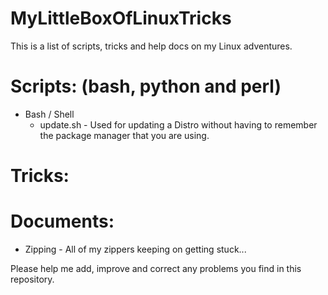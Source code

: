 MyLittleBoxOfLinuxTricks
========================

This is a list of scripts, tricks and help docs on my Linux adventures.

Scripts: (bash, python and perl)
========================

* Bash / Shell
  * update.sh - Used for updating a Distro without having to remember the package manager that you are using.

Tricks:
========================

Documents:
========================

 * Zipping - All of my zippers keeping on getting stuck...


Please help me add, improve and correct any problems you find in this repository.
